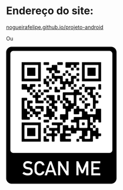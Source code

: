# Endereço do site: 
[nogueirafelipe.github.io/projeto-android](https://nogueirafelipe.github.io/projeto-android/)

Ou

![QR Code](https://github.com/nogueirafelipe/projeto-android/blob/main/imagens/frame.png)
